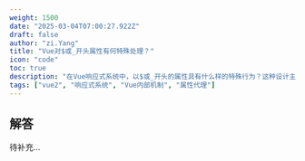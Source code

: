 ```yaml
---
weight: 1500
date: "2025-03-04T07:00:27.922Z"
draft: false
author: "zi.Yang"
title: "Vue对$或_开头属性有何特殊处理？"
icon: "code"
toc: true
description: "在Vue响应式系统中，以$或_开头的属性具有什么样的特殊行为？这种设计主要出于哪些考虑？"
tags: ["vue2", "响应式系统", "Vue内部机制", "属性代理"]
---
```


## 解答

待补充...
